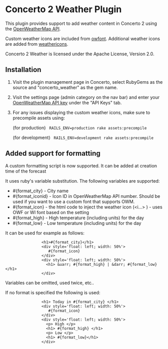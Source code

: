 # Concerto 2 Weather Plugin
This plugin provides support to add weather content in Concerto 2 using the [OpenWeatherMap API](http://openweathermap.org/).

Custom weather icons are included from [owfont](http://websygen.github.io/owfont/).
Additional weather icons are added from [weathericons](https://erikflowers.github.io/weather-icons/).

Concerto 2 Weather is licensed under the Apache License, Version 2.0.

## Installation 
1. Visit the plugin management page in Concerto, select RubyGems as the source and "concerto_weather" as the gem name.
2. Visit the settings page (admin category on the nav bar) and enter your [OpenWeatherMap API key](http://openweathermap.org/appid) under the "API Keys" tab. 
3. For any issues displaying the custom weather icons, make sure to precompile assets using:

    (for production)
    ``` RAILS_ENV=production rake assets:precompile```
    
    (for development)
    ``` RAILS_ENV=development rake assets:precompile```

## Added support for formatting

A custom formatting script is now supported. It can be added at creation time of the forecast

It uses ruby's variable substitution. The following variables are supported:

* #{format_city} - City name
* #{format_iconid} - Icon ID in OpenWeatherMap API number. Should be used if you want to use a custom font that supports OWM.
* #{format_icon} - the html code to inject the weather icon (<i...> </i>) - uses OWF or WI font based on the setting
* #{format_high} - High temperature (including units) for the day
* #{format_low}  - Low temperature (including units) for the day

It can be used for example as follows:

```
                <h1>#{format_city}</h1>
                <div style='float: left; width: 50%'>
                   #{format_icon}
                </div>
                <div style='float: left; width: 50%'>
                  <h1> &uarr; #{format_high} | &darr; #{format_low} </h1>
                </div>
```
Variables can be omitted, used twice, etc..

If no format is specified the following is used:

```
                <h1> Today in #{format_city} </h1>
                <div style='float: left; width: 50%'>
                   #{format_icon}
                </div>
                <div style='float: left; width: 50%'>
                  <p> High </p>
                  <h1> #{format_high} </h1>
                  <p> Low </p>
                  <h1> #{format_low}</h1>
                </div>
````


